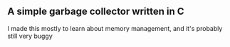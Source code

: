 ## A simple garbage collector written in C
I made this mostly to learn about memory management, and it's probably still very buggy
